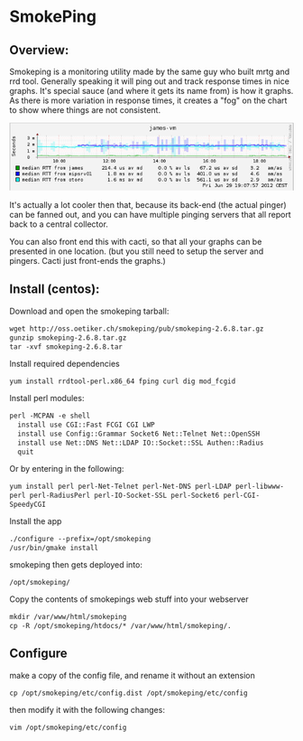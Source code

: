 # SmokePing

## Overview:
Smokeping is a monitoring utility made by the same guy who built mrtg and rrd tool.  Generally speaking it will ping out and track response times in nice graphs.  It's special sauce (and where it gets its name from) is how it graphs.  As there is more variation in response times, it creates a "fog" on the chart to show where things are not consistent. 

<img src="img/smoke01.png" width="700" alt="">

It's actually a lot cooler then that, because its back-end (the actual pinger) can be fanned out, and you can have multiple pinging servers that all report back to a central collector. 

You can also front end this with cacti, so that all your graphs can be presented in one location.  (but you still need to setup the server and pingers.  Cacti just front-ends the graphs.)

## Install (centos):
Download and open the smokeping tarball:
```
wget http://oss.oetiker.ch/smokeping/pub/smokeping-2.6.8.tar.gz
gunzip smokeping-2.6.8.tar.gz
tar -xvf smokeping-2.6.8.tar
```

Install required dependencies
```
yum install rrdtool-perl.x86_64 fping curl dig mod_fcgid
```

Install perl modules:
```
perl -MCPAN -e shell
  install use CGI::Fast FCGI CGI LWP
  install use Config::Grammar Socket6 Net::Telnet Net::OpenSSH
  install use Net::DNS Net::LDAP IO::Socket::SSL Authen::Radius
  quit
```

Or by entering in the following: 
```
yum install perl perl-Net-Telnet perl-Net-DNS perl-LDAP perl-libwww-perl perl-RadiusPerl perl-IO-Socket-SSL perl-Socket6 perl-CGI-SpeedyCGI
```

Install the app
```
./configure --prefix=/opt/smokeping
/usr/bin/gmake install
```

smokeping then gets deployed into:
```
/opt/smokeping/
```

Copy the contents of smokepings web stuff into your webserver
```
mkdir /var/www/html/smokeping
cp -R /opt/smokeping/htdocs/* /var/www/html/smokeping/.
```

## Configure
make a copy of the config file, and rename it without an extension
```
cp /opt/smokeping/etc/config.dist /opt/smokeping/etc/config
```

then modify it with the following changes:
```
vim /opt/smokeping/etc/config
```

